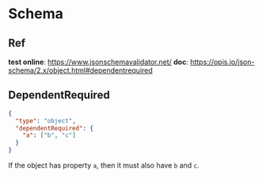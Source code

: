 # Schema

## Ref

**test online**: https://www.jsonschemavalidator.net/
**doc**: https://opis.io/json-schema/2.x/object.html#dependentrequired

## DependentRequired

```json
{
  "type": "object",
  "dependentRequired": {
    "a": ["b", "c"]
  }
}
```
If the object has property `a`, then it must also have `b` and `c`.

